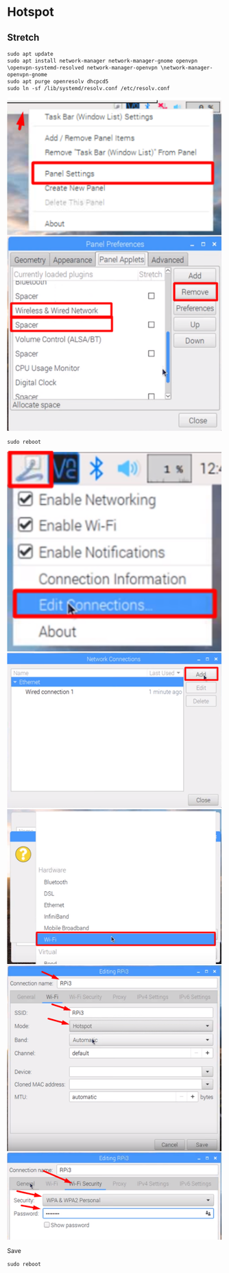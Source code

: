 # Hotspot


## Stretch

```
sudo apt update
sudo apt install network-manager network-manager-gnome openvpn \openvpn-systemd-resolved network-manager-openvpn \network-manager-openvpn-gnome
sudo apt purge openresolv dhcpcd5
sudo ln -sf /lib/systemd/resolv.conf /etc/resolv.conf
```

<img src="./hotspot1.png" width="500">

<img src="./hotspot2.png" width="500">

```
sudo reboot
```

<img src="./hotspot3.png" width="500">

<img src="./hotspot4.png" width="500">

<img src="./hotspot5.png" width="500">

<img src="./hotspot6.png" width="500">

<img src="./hotspot7.png" width="500">

Save

```
sudo reboot
```
